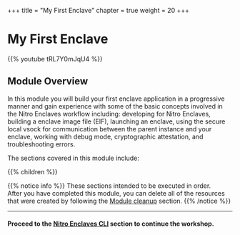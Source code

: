 +++
title = "My First Enclave"
chapter = true
weight = 20
+++


# My First Enclave

{{% youtube tRL7Y0mJqU4 %}}

## Module Overview

In this module you will build your first enclave application in a progressive manner and gain experience with some of the basic concepts involved in the Nitro Enclaves workflow including: developing for Nitro Enclaves, building a enclave image file (EIF), launching an enclave, using the secure local vsock for communication between the parent instance and your enclave, working with debug mode, cryptographic attestation, and troubleshooting errors.


The sections covered in this module include:

{{% children %}}

{{% notice info %}}
These sections intended to be executed in order.  
After you have completed this module, you can delete all of the resources that were created by following the [Module cleanup](my-first-enclave/module-cleanup.html) section.
{{% /notice %}}

---
#### Proceed to the [Nitro Enclaves CLI](my-first-enclave/nitro-enclaves-cli.html) section to continue the workshop.